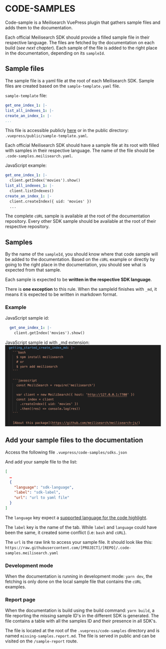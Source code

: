 # CODE-SAMPLES

Code-sample is a Meilisearch VuePress plugin that gathers sample files and adds them to the documentation.

Each official Meilisearch SDK should provide a filled sample file in their respective language. The files are fetched by the documentation on each build (*see next chapter*).
Each sample of the file is added to the right place in the documentation, depending on its `sampleId`.

## Sample files

The sample file is a yaml file at the root of each Meilisearch SDK.
Sample files are created based on the `sample-template.yaml` file.

`sample-template` file:
```yaml
get_one_index_1: |-
list_all_indexes_1: |-
create_an_index_1: |-
...
```

This file is accessible publicly [here](https://docs.meilisearch.com/sample-template.yaml) or in the public directory: `.vuepress/public/sample-template.yaml`.

Each official Meilisearch SDK should have a sample file at its root with filled with samples in their respective language.
The name of the file should be `.code-samples.meilisearch.yaml`.

JavaScript example:
```yaml
get_one_index_1: |-
  client.getIndex('movies').show()
list_all_indexes_1: |-
  client.listIndexes()
create_an_index_1: |-
  client.createIndex({ uid: 'movies' })
  ...
```

The complete `cURL` sample is available at the root of the documentation repository.
Every other SDK sample should be available at the root of their respective repository.

## Samples

By the name of the `sampleId`, you should know where that code sample will be added to the documentation. Based on the `cURL` example or directly by going to the right place in the documentation, you should see what is expected from that sample.

Each sample is expected to be **written in the respective SDK language**.

There is **one exception** to this rule.
When the sampleId finishes with `_md`, it means it is expected to be written in markdown format.

### Example

JavaScript sample id:
```yaml
  get_one_index_1: |-
    client.getIndex('movies').show()
```
JavaScript sample id with _md extension:
![javascript sample file](../public/misc/yaml-js-example.png)

## Add your sample files to the documentation

Access the following file
`.vuepress/code-samples/sdks.json`

And add your sample file to the list:
```json
[
  …
  {
    "language": "sdk-language",
    "label": "sdk-label",
    "url": "url to yaml file"
  }
]
```

The `language` key expect a [supported language for the code highlight](https://meta.stackexchange.com/a/335336).

The `label` key is the name of the tab. While `label` and `language` could have been the same, it created some conflict (i.e: `bash` and `cURL`).

The `url` is the raw link to access your sample file. It should look like this:
`https://raw.githubusercontent.com/[PROJECT]/[REPO]/.code-samples.meilisearch.yaml`

### Development mode

When the documentation is running in development mode: `yarn dev`, the fetching is only done on the local sample file that contains the `cURL` examples.


### Report page

When the documentation is build using the build command: `yarn build`, a file reporting the missing sample ID's in the different SDK is generated. The file contains a table with all the samples ID and their presence in all SDK's.

The file is located at the root of the `.vuepress/code-samples` directory and is named `missing-samples.report.md`.
The file is served in public and can be visited on the `/sample-report` route.

